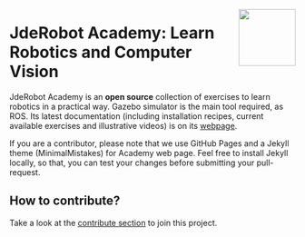 <a href="https://mmg-ai.com/en/"><img src="https://jderobot.github.io/assets/images/logo.png" width="100 " align="right" /></a>

# JdeRobot Academy: Learn Robotics and Computer Vision 


JdeRobot Academy is an **open source** collection of exercises to learn robotics in a practical way. Gazebo simulator is the main tool required, as ROS. Its latest documentation (including installation recipes, current available exercises and illustrative videos) is on its <a href="https://jderobot.github.io/RoboticsAcademy">webpage</a>.

If you are a contributor, please note that we use GitHub Pages and a Jekyll theme (MinimalMistakes) for Academy web page. Feel free to install Jekyll locally, so that, you can test your changes before submitting your pull-request.

## How to contribute?

Take a look at the [contribute section](https://jderobot.github.io/RoboticsAcademy/contribute/) to join this project.
